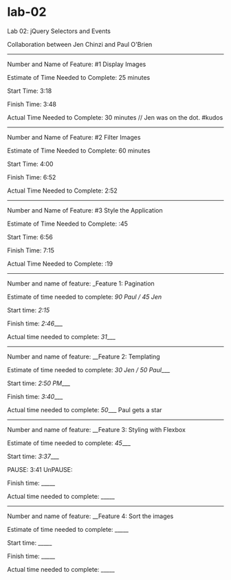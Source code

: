# lab-02

Lab 02: jQuery Selectors and Events

Collaboration between Jen Chinzi and Paul O'Brien

-----

Number and Name of Feature: #1 Display Images

Estimate of Time Needed to Complete: 25 minutes

Start Time: 3:18

Finish Time: 3:48

Actual Time Needed to Complete: 30 minutes // Jen was on the dot. #kudos

-----

Number and Name of Feature: #2 Filter Images

Estimate of Time Needed to Complete: 60 minutes

Start Time: 4:00

Finish Time: 6:52

Actual Time Needed to Complete: 2:52

-----

Number and Name of Feature: #3 Style the Application

Estimate of Time Needed to Complete: :45

Start Time: 6:56

Finish Time: 7:15

Actual Time Needed to Complete: :19

-----

Number and name of feature: _Feature 1: Pagination

Estimate of time needed to complete: _90 Paul / 45 Jen_

Start time: _2:15_

Finish time: _2:46____

Actual time needed to complete: _31____

-----

Number and name of feature: __Feature 2: Templating

Estimate of time needed to complete: _30 Jen / 50 Paul____

Start time: _2:50 PM____


Finish time: _3:40____

Actual time needed to complete: _50____ Paul gets a star

-----

Number and name of feature: __Feature 3: Styling with Flexbox

Estimate of time needed to complete: _45____

Start time: _3:37____

PAUSE: 3:41
UnPAUSE:

Finish time: _____

Actual time needed to complete: _____

-----

Number and name of feature: __Feature 4: Sort the images

Estimate of time needed to complete: _____

Start time: _____

Finish time: _____

Actual time needed to complete: _____